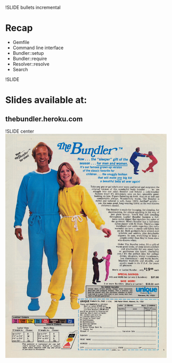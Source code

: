 !SLIDE bullets incremental
# Recap

* Gemfile
* Command line interface
* Bundler::setup
* Bundler::require
* Resolver::resolve
* Search

!SLIDE 
# Slides available at:
## thebundler.heroku.com

!SLIDE center 
![Bundler](the_bundler.jpg)

